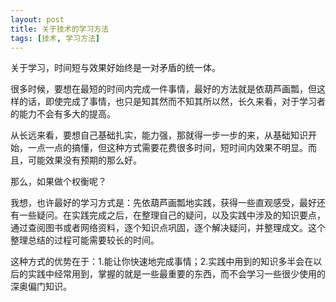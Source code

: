 ```yaml
---
layout: post
title: 关于技术的学习方法
tags: [技术, 学习方法]
---
```


关于学习，时间短与效果好始终是一对矛盾的统一体。

很多时候，要想在最短的时间内完成一件事情，最好的方法就是依葫芦画瓢，但这样的话，即使完成了事情，也只是知其然而不知其所以然，长久来看，对于学习者的能力不会有多大的提高。

从长远来看，要想自己基础扎实，能力强，那就得一步一步的来，从基础知识开始，一点一点的搞懂，但这种方式需要花费很多时间，短时间内效果不明显。而且，可能效果没有预期的那么好。

那么，如果做个权衡呢？

我想，也许最好的学习方式是：先依葫芦画瓢地实践，获得一些直观感受，最好还有一些疑问。在实践完成之后，在整理自己的疑问，以及实践中涉及的知识要点，通过查阅图书或者网络资料，逐个知识点巩固，逐个解决疑问，并整理成文。这个整理总结的过程可能需要较长的时间。

这种方式的优势在于：1.能让你快速地完成事情；2.实践中用到的知识多半会在以后的实践中经常用到，掌握的就是一些最重要的东西，而不会学习一些很少使用的深奥偏门知识。
